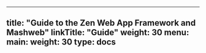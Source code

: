 
---
title: "Guide to the Zen Web App Framework and Mashweb"
linkTitle: "Guide"
weight: 30
menu:
  main:
    weight: 30
type: docs
---

